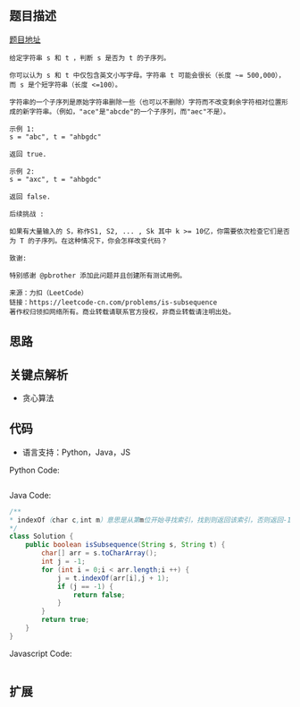 ## 题目描述

[题目地址](https://leetcode-cn.com/problems/is-subsequence/)

```
给定字符串 s 和 t ，判断 s 是否为 t 的子序列。

你可以认为 s 和 t 中仅包含英文小写字母。字符串 t 可能会很长（长度 ~= 500,000），而 s 是个短字符串（长度 <=100）。

字符串的一个子序列是原始字符串删除一些（也可以不删除）字符而不改变剩余字符相对位置形成的新字符串。（例如，"ace"是"abcde"的一个子序列，而"aec"不是）。

示例 1:
s = "abc", t = "ahbgdc"

返回 true.

示例 2:
s = "axc", t = "ahbgdc"

返回 false.

后续挑战 :

如果有大量输入的 S，称作S1, S2, ... , Sk 其中 k >= 10亿，你需要依次检查它们是否为 T 的子序列。在这种情况下，你会怎样改变代码？

致谢:

特别感谢 @pbrother 添加此问题并且创建所有测试用例。

来源：力扣（LeetCode）
链接：https://leetcode-cn.com/problems/is-subsequence
著作权归领扣网络所有。商业转载请联系官方授权，非商业转载请注明出处。
```

## 思路

## 关键点解析

- 贪心算法

## 代码

- 语言支持：Python，Java，JS

Python Code:

```python

```

Java Code:

```java
/**
* indexOf（char c,int m）意思是从第m位开始寻找索引，找到则返回该索引，否则返回-1
*/
class Solution {
    public boolean isSubsequence(String s, String t) {
        char[] arr = s.toCharArray();
        int j = -1;
        for (int i = 0;i < arr.length;i ++) {
            j = t.indexOf(arr[i],j + 1);
            if (j == -1) {
                return false;
            }
        }
        return true;
    }
}
```

Javascript Code:

```js

```

## 扩展
